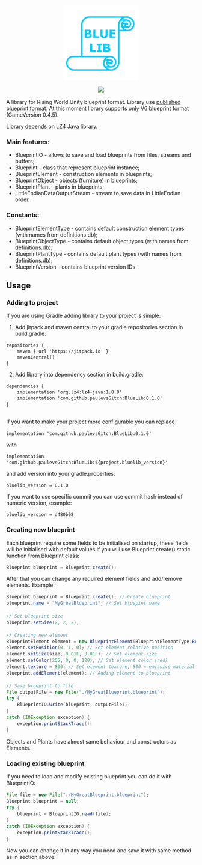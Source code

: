 <p align="center">
	<img src="https://github.com/paulevsGitch/BlueLib/blob/main/bluelib_logo.png" width="200px" height="200px"/>
</p>
<p align="center">
	<a href="https://jitpack.io/#paulevsGitch/BlueLib"><img src="https://jitpack.io/v/paulevsGitch/BlueLib.svg"/></a>
</p>

A library for Rising World Unity blueprint format.
Library use [published blueprint format](https://forum.rising-world.net/thread/11808-blueprints-format-unity/?postID=87733#post87733).
At this moment library supports only V6 blueprint format (GameVersion 0.4.5).

Library depends on [LZ4 Java](https://github.com/lz4/lz4-java) library.

### Main features:
- BlueprintIO - allows to save and load blueprints from files, streams and buffers;
- Blueprint - class that represent blueprint instance;
- BlueprintElement - construction elements in blueprints;
- BlueprintObject - objects (furniture) in blueprints;
- BlueprintPlant - plants in blueprints;
- LittleEndianDataOutputStream - stream to save data in LittleEndian order.

### Constants:
- BlueprintElementType - contains default construction element types (with names from definitions.db);
- BlueprintObjectType - contains default object types (with names from definitions.db);
- BlueprintPlantType - contains default plant types (with names from definitions.db);
- BlueprintVersion - contains blueprint version IDs.

## Usage
### Adding to project

If you are using Gradle adding library to your project is simple:

1. Add jitpack and maven central to your gradle repositories section in build.gradle:

```
repositories {
    maven { url 'https://jitpack.io' }
    mavenCentral()
}
```

2. Add library into dependency section in build.gradle:

```
dependencies {
    implementation 'org.lz4:lz4-java:1.8.0'
    implementation 'com.github.paulevsGitch:BlueLib:0.1.0'
}
```
<br>
If you want to make your project more configurable you can replace

```
implementation 'com.github.paulevsGitch:BlueLib:0.1.0'
```

with

```
implementation 'com.github.paulevsGitch:BlueLib:${project.bluelib_version}'
```

and add version into your gradle.properties:

```
bluelib_version = 0.1.0
```

If you want to use specific commit you can use commit hash instead of numeric version, example:

```
bluelib_version = d480b08
```

### Creating new blueprint

Each blueprint require some fields to be initialised on startup, these fields
will be initialised with default values if you will use Blueprint.create() static function
from Blueprint class:

```java
Blueprint blueprint = Blueprint.create();
```

After that you can change any required element fields and add/remove elements. Example:

```java
Blueprint blueprint = Blueprint.create(); // Create blueprint
blueprint.name = "MyGreatBlueprint"; // Set bluepint name

// Set blueprint size
blueprint.setSize(2, 2, 2);

// Creating new element
BlueprintElement element = new BlueprintElement(BlueprintElementType.BLOCK);
element.setPosition(0, 1, 0); // Set element relative position
element.setSize(size, 0.01F, 0.01F); // Set element size
element.setColor(255, 0, 0, 128); // Set element color (red)
element.texture = 800; // Set element texture, 800 = emissive material
blueprint.addElement(element); // Adding element to blueprint

// Save blueprint to file
File outputFile = new File("./MyGreatBlueprint.blueprint");
try {
    BlueprintIO.write(blueprint, outputFile);
}
catch (IOException exception) {
    exception.printStackTrace();
}
```

Objects and Plants have almost same behaviour and constructors as Elements.

### Loading existing blueprint

If you need to load and modify existing blueprint you can do it with BlueprintIO:
```java
File file = new File("./MyGreatBlueprint.blueprint");
Blueprint blueprint = null;
try {
    blueprint = BlueprintIO.read(file);
}
catch (IOException exception) {
    exception.printStackTrace();
}
```

Now you can change it in any way you need and save it with same method as in section above.